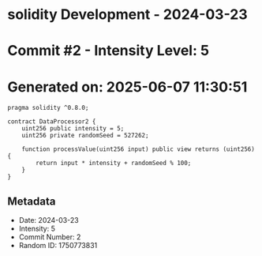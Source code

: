 ﻿# solidity Development - 2024-03-23
# Commit #2 - Intensity Level: 5
# Generated on: 2025-06-07 11:30:51
```solidity
pragma solidity ^0.8.0;

contract DataProcessor2 {
    uint256 public intensity = 5;
    uint256 private randomSeed = 527262;

    function processValue(uint256 input) public view returns (uint256) {
        return input * intensity + randomSeed % 100;
    }
}
```
## Metadata
- Date: 2024-03-23
- Intensity: 5
- Commit Number: 2
- Random ID: 1750773831
